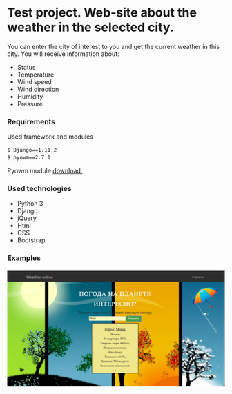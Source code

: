 # Test project. Web-site about the weather in the selected city.


You can enter the city of interest to you and get the current weather in this city. 
You will receive information about:

  - Status
  - Temperature
  - Wind speed
  - Wind direction
  - Humidity
  - Pressure
### Requirements

Used framework and modules

```sh
$ Django==1.11.2
$ pyowm==2.7.1
```
Pyowm module [download.](https://github.com/csparpa/pyowm)

### Used technologies
  - Python 3
  - Django
  - jQuery
  - Html
  - CSS
  - Bootstrap
  
### Examples
![Example of the request received ](/examples/example_1.png)